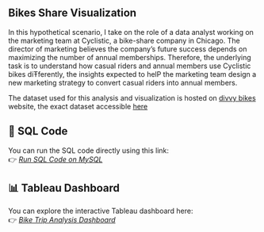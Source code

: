 ## Bikes Share Visualization
In this hypothetical scenario, I take on the role of a data analyst working on the marketing team at Cyclistic, a bike-share company in Chicago. The director of marketing believes the company’s future success depends on maximizing the number of annual memberships. Therefore, the underlying task is to understand how casual riders and annual members use Cyclistic bikes diŦferently, the insights expected to helP the marketing team design a new marketing strategy to convert casual riders into annual members. 

The dataset used for this analysis and visualization is hosted on [divvy bikes](https://divvy-tripdata.s3.amazonaws.com/index.html) website, the exact dataset accessible [here](https://divvy-tripdata.s3.amazonaws.com/202502-divvy-tripdata.zip)

## 📝 SQL Code
You can run the SQL code directly using this link:  
👉 [*Run SQL Code on MySQL*](https://www.db-fiddle.com/)  

## 📊 Tableau Dashboard
You can explore the interactive Tableau dashboard here:  
👉 [*Bike Trip Analysis Dashboard*](https://public.tableau.com/authoring/BikesShare_17417945426040/Dashboard1#1)  

